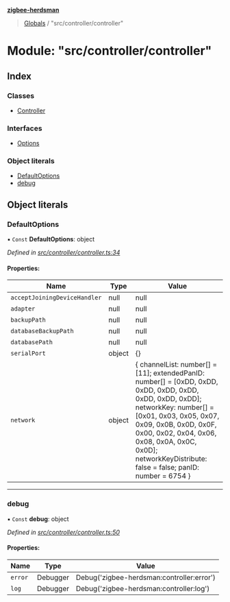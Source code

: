 **[zigbee-herdsman](../README.md)**

> [Globals](../README.md) / "src/controller/controller"

# Module: "src/controller/controller"

## Index

### Classes

* [Controller](../classes/_src_controller_controller_.controller.md)

### Interfaces

* [Options](../interfaces/_src_controller_controller_.options.md)

### Object literals

* [DefaultOptions](_src_controller_controller_.md#defaultoptions)
* [debug](_src_controller_controller_.md#debug)

## Object literals

### DefaultOptions

▪ `Const` **DefaultOptions**: object

*Defined in [src/controller/controller.ts:34](https://github.com/Koenkk/zigbee-herdsman/blob/master/src/src/controller/controller.ts#L34)*

#### Properties:

Name | Type | Value |
------ | ------ | ------ |
`acceptJoiningDeviceHandler` | null | null |
`adapter` | null | null |
`backupPath` | null | null |
`databaseBackupPath` | null | null |
`databasePath` | null | null |
`serialPort` | object | {} |
`network` | object | { channelList: number[] = [11]; extendedPanID: number[] = [0xDD, 0xDD, 0xDD, 0xDD, 0xDD, 0xDD, 0xDD, 0xDD]; networkKey: number[] = [0x01, 0x03, 0x05, 0x07, 0x09, 0x0B, 0x0D, 0x0F, 0x00, 0x02, 0x04, 0x06, 0x08, 0x0A, 0x0C, 0x0D]; networkKeyDistribute: false = false; panID: number = 6754 } |

___

### debug

▪ `Const` **debug**: object

*Defined in [src/controller/controller.ts:50](https://github.com/Koenkk/zigbee-herdsman/blob/master/src/src/controller/controller.ts#L50)*

#### Properties:

Name | Type | Value |
------ | ------ | ------ |
`error` | Debugger | Debug('zigbee-herdsman:controller:error') |
`log` | Debugger | Debug('zigbee-herdsman:controller:log') |
